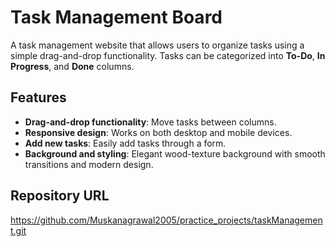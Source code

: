 # Task Management Board

A task management website that allows users to organize tasks using a simple drag-and-drop functionality. Tasks can be categorized into **To-Do**, **In Progress**, and **Done** columns.

## Features

- **Drag-and-drop functionality**: Move tasks between columns.
- **Responsive design**: Works on both desktop and mobile devices.
- **Add new tasks**: Easily add tasks through a form.
- **Background and styling**: Elegant wood-texture background with smooth transitions and modern design.

## Repository URL
 https://github.com/Muskanagrawal2005/practice_projects/taskManagement.git
